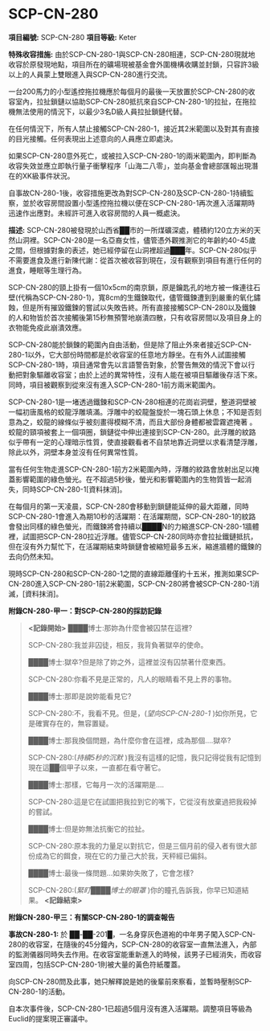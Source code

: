 # SCP-CN-280


**項目編號:** SCP-CN-280
**項目等級:** Keter

**特殊收容措施:** 由於SCP-CN-280-1與SCP-CN-280相連，SCP-CN-280現就地收容於原發現地點，項目所在的礦場現被基金會外圍機構收購並封鎖，只容許3級以上的人員蒙上雙眼進入與SCP-CN-280進行交流。

一台200馬力的小型遙控拖拉機應於每個月的最後一天放置於SCP-CN-280的收容室內，拉扯鎖鏈以協助SCP-CN-280抵抗來自SCP-CN-280-1的拉扯，在拖拉機無法使用的情況下，以最少3名D級人員拉扯鎖鏈代替。

在任何情況下，所有人禁止接觸SCP-CN-280-1，接近其2米範圍以及對其有直接的目光接觸。任何表現出上述意向的人員應立即處決。

如果SCP-CN-280意外死亡，或被拉入SCP-CN-280-1的兩米範圍內，即判斷為收容失效並應立即執行量子衝擊程序「山海二八零」，並向基金會總部匯報出現潛在的XK級事件狀況。

自事故CN-280-1後，收容措施更改為對SCP-CN-280及SCP-CN-280-1持續監察，並於收容房間設置小型遙控拖拉機以便在SCP-CN-280-1再次進入活躍期時迅速作出應對。未經許可進入收容房間的人員一概處決。

**描述:** SCP-CN-280被發現於山西省██市的一所煤礦深處，體積約120立方米的天然山洞裡。SCP-CN-280是一名亞裔女性，儘管憑外觀推測它的年齡約40-45歲之間，但根據對象的表述，她已經停留在山洞裡超過███年。SCP-CN-280似乎不需要進食及進行新陳代謝：從首次被收容到現在，沒有觀察到項目有進行任何的進食，睡眠等生理行為。

SCP-CN-280的頸上掛有一個10x5cm的南京鎖，原是鑰匙孔的地方被一條連往石壁(代稱為SCP-CN-280-1)，寬8cm的生鐵鍊取代，儘管鐵鍊遭到到嚴重的氧化鏽蝕，但是所有摧毀鐵鍊的嘗試以失敗告終。所有直接接觸SCP-CN-280以及鐵鍊的人和物皆於首次接觸後第15秒無預警地崩潰四散，只有收容房間以及項目身上的衣物能免疫此崩潰效應。

SCP-CN-280能於鎖鍊的範圍內自由活動，但是除了阻止外來者接近SCP-CN-280-1以外，它大部份時間都是於收容室的任意地方靜坐。在有外人試圖接觸SCP-CN-280-1時，項目通常會先以言語警告對象，於警告無效的情況下會以行動把對象驅離收容室；由於上述的異常特性，沒有人能在被項目驅離後存活下來。同時，項目被觀察到從來沒有進入SCP-CN-280-1前方兩米範圍內。

SCP-CN-280-1是一堵透過鐵鍊和SCP-CN-280相連的花崗岩洞壁，整道洞壁被一幅初唐風格的蛟龍浮雕填滿。浮雕中的蛟龍盤旋於一塊石頭上休息；不知是否刻意為之，蛟龍的線條似乎被刻畫得模糊不清，而且大部份身體都被雲霧遮掩著 。蛟龍的頸項被套上一個項圈，鎖鏈從中伸出連接到SCP-CN-280。此浮雕的紋路似乎帶有一定的心理暗示性質，使直接觀看者不自禁地靠近洞壁以求看清楚浮雕，除此以外，洞壁本身並沒有任何異常性質。

當有任何生物走進SCP-CN-280-1前方2米範圍內時，浮雕的紋路會放射出足以掩蓋影響範圍的綠色螢光。在不超過5秒後，螢光和影響範圍內的生物質皆一起消失，同時SCP-CN-280-1[資料抹消]。

在每個月的第一天凌晨，SCP-CN-280會移動到鎖鏈能延伸的最大距離，同時SCP-CN-280-1會進入為期10秒的活躍期：在活躍期間，SCP-CN-280-1的紋路會發出同樣的綠色螢光，而鐵鍊將會持續以████N的力縮進SCP-CN-280-1牆體裡，試圖把SCP-CN-280拉近浮雕。儘管SCP-CN-280同時亦會拉扯鐵鏈抵抗，但在沒有外力幫忙下，在活躍期結束時鎖鏈會被縮短最多五米，縮進牆體的鐵鍊的去向仍然未知。

現時SCP-CN-280和SCP-CN-280-1之間的直線距離僅約十五米，推測如果SCP-CN-280進入SCP-CN-280-1前2米範圍，SCP-CN-280將會被SCP-CN-280-1消滅，[資料抹消]。

**附錄CN-280-甲一：對SCP-CN-280的採訪記錄** 


> **<記錄開始>** 
████博士:那妳為什麼會被囚禁在這裡?
> 
> SCP-CN-280:我並非囚徒，相反，我背負著獄卒的使命。
> 
> ████博士:獄卒?但是除了妳之外，這裡並沒有囚禁著什麼東西。
> 
> SCP-CN-280:你看不見是正常的，凡人的眼睛看不見上界的事物。
> 
> ████博士:那即是說妳能看見它?
> 
> SCP-CN-280:不，我看不見。但是，(*望向SCP-CN-280-1* )如你所見，它是確實存在的，無容置疑。
> 
> ████博士:那我換個問題，為什麼你會在這裡，成為那個….獄卒?
> 
> SCP-CN-280:(*持續5秒的沉默* )我沒有這樣的記憶，我只記得從我有記憶到現在這██個甲子以來，一直都在看守著它。
> 
> ████博士:那樣，它每月一次的活躍期是….
> 
> SCP-CN-280:這是它在試圖把我拉到它的嘴下，它從沒有放棄過把我殺掉的嘗試。
> 
> ████博士:但是妳無法抗衡它的拉扯。
> 
> SCP-CN-280:原本我的力量足以對抗它，但是三個月前的侵入者有很大部份成為它的餌食，現在它的力量己大於我，天秤經已偏斜。
> 
> ████博士:最後一條問題…如果妳失敗了，它會怎樣?
> 
> SCP-CN-280:(*緊盯████博士的眼罩* )你的瞳孔告訴我，你早已知道結果。
**<記錄結束>** 
> 

**附錄CN-280-甲三：有關SCP-CN-280-1的調查報告** 


**事故CN-280-1:** 
於 ██-██-201█，一名身穿灰色道袍的中年男子闖入SCP-CN-280的收容室，在隨後的45分鐘內，SCP-CN-280的收容室一直無法進入，內部的監測儀器同時失去作用。在收容室能重新進入的時候，該男子已經消失，而收容室四周，包括SCP-CN-280-1則被大量的黃色符紙覆蓋。

向SCP-CN-280問及此事，她只解釋說是她的後輩前來察看，並暫時壓制SCP-CN-280-1的活動。

自本次事件後，SCP-CN-280-1已超過5個月沒有進入活躍期。調整項目等級為Euclid的提案現正審議中。


